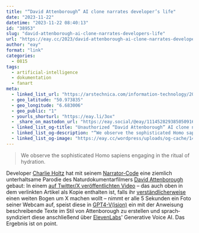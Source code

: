 ```yaml
---
title: "“David Attenborough” AI clone narrates developer’s life"
date: "2023-11-22"
datetime: "2023-11-22 08:40:13"
id: "38953"
slug: "david-attenborough-ai-clone-narrates-developers-life"
url: "https://eay.cc/2023/david-attenborough-ai-clone-narrates-developers-life/"
author: "eay"
format: "link"
categories:
  - 0815
tags:
  - artificial-intelligence
  - dokumentation
  - fanart
meta:
  - linked_list_url: "https://arstechnica.com/information-technology/2023/11/unauthorized-david-attenborough-ai-clone-narrates-developers-life-goes-viral/"
  - geo_latitude: "50.973835"
  - geo_longitude: "6.683006"
  - geo_public: "1"
  - yourls_shorturl: "https://eay.li/3ox"
  - _share_on_mastodon_url: "https://eay.social/@eay/111452829385050916"
  - linked_list_og-title: "Unauthorized “David Attenborough” AI clone narrates developer’s life, goes viral"
  - linked_list_og-description: "“We observe the sophisticated Homo sapiens engaging in the ritual of hydration.”…"
  - linked_list_og-image: "https://eay.cc/wordpress/uploads/og-cache/1425f118216daa2c117f94eb9e3320b8.webp"
---
```


> We observe the sophisticated Homo sapiens engaging in the ritual of hydration.

Developer [Charlie Holtz](https://www.charlieholtz.com/) hat mit seinem [Narrator-Code](https://github.com/cbh123/narrator) eine ziemlich unterhaltsame Parodie des Natur­dokumentar­filmers [David Attenborough](https://de.wikipedia.org/wiki/David_Attenborough?wprov=sfti1) gebaut: In einem [auf Twitter/X veröffentlichten Video](https://x.com/charliebholtz/status/1724815159590293764) – das auch oben in dem verlinkten Artikel als Kopie enthalten ist, falls ihr [verständ­licher­weise](https://www.volksverpetzer.de/analyse/elon-musk-antisemitismusk/) einen weiten Bogen um X machen wollt – nimmt er alle 5 Sekunden ein Foto seiner Webcam auf, speist diese in [GPT4-V(ision)](https://openai.com/research/gpt-4v-system-card) ein mit der Anweisung beschreibende Texte im Stil von Attenborough zu erstellen und sprach­syndiziert diese anschließend über [ElevenLabs](https://elevenlabs.io/)' Generative Voice AI. Das Ergebnis ist on point.
